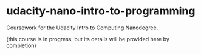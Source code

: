 # udacity-nano-intro-to-programming
Coursework for the Udacity Intro to Computing Nanodegree.

(this course is in progress, but its details will be provided here by completion)
